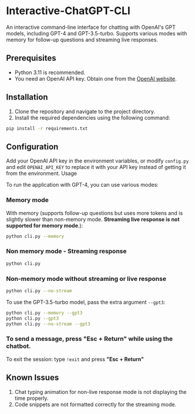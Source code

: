 # Interactive-ChatGPT-CLI

An interactive command-line interface for chatting with OpenAI's GPT models, including GPT-4 and GPT-3.5-turbo. Supports
various modes with memory for follow-up questions and streaming live responses.

## Prerequisites

- Python 3.11 is recommended.
- You need an OpenAI API key. Obtain one from the [OpenAI website](https://platform.openai.com/account/api-keys).

## Installation

1. Clone the repository and navigate to the project directory.
2. Install the required dependencies using the following command:

```bash
pip install -r requirements.txt
```

## Configuration

Add your OpenAI API key in the environment variables, or modify `config.py` and edit `OPENAI_API_KEY` to replace it with
your API key instead of getting it from the environment.
Usage

To run the application with GPT-4, you can use various modes:

### Memory mode

With memory (supports follow-up questions but uses more tokens and is slightly slower than non-memory mode. **Streaming
live response is not supported for memory mode**.):

```bash
python cli.py --memory
```

### Non memory mode - Streaming response

```bash
python cli.py
```

### Non-memory mode without streaming or live response

```bash
python cli.py --no-stream
```
To use the GPT-3.5-turbo model, pass the extra argument `--gpt3`:

```bash
python cli.py --memory --gpt3
python cli.py --gpt3
python cli.py --no-stream --gpt3
```
### To send a message, press "Esc + Return" while using the chatbot.

To exit the session:
type ```!exit``` and press **"Esc + Return"**

## Known Issues
1. Chat typing animation for non-live response mode is not displaying the time properly.
2. Code snippets are not formatted correctly for the streaming mode.

